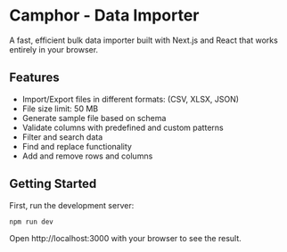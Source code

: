 # Camphor - Data Importer

A fast, efficient bulk data importer built with Next.js and React that works entirely in your browser.

## Features

- Import/Export files in different formats: (CSV, XLSX, JSON)
- File size limit: 50 MB
- Generate sample file based on schema
- Validate columns with predefined and custom patterns
- Filter and search data
- Find and replace functionality
- Add and remove rows and columns

## Getting Started

First, run the development server:

```bash
npm run dev
```

Open http://localhost:3000 with your browser to see the result.
